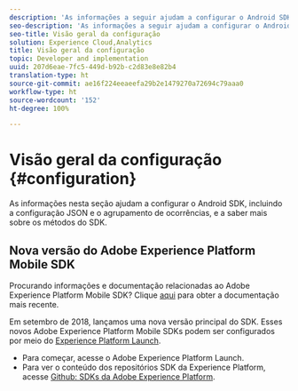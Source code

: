 ```yaml
---
description: 'As informações a seguir ajudam a configurar o Android SDK, incluindo a configuração JSON, o agrupamento de ocorrências e os métodos do SDK '
seo-description: 'As informações a seguir ajudam a configurar o Android SDK, incluindo a configuração JSON, o agrupamento de ocorrências e os métodos do SDK '
seo-title: Visão geral da configuração
solution: Experience Cloud,Analytics
title: Visão geral da configuração
topic: Developer and implementation
uuid: 207d6eae-7fc5-449d-b92b-c2d83e8e82b4
translation-type: ht
source-git-commit: ae16f224eeaeefa29b2e1479270a72694c79aaa0
workflow-type: ht
source-wordcount: '152'
ht-degree: 100%

---
```



# Visão geral da configuração {#configuration}

As informações nesta seção ajudam a configurar o Android SDK, incluindo a configuração JSON e o agrupamento de ocorrências, e a saber mais sobre os métodos do SDK.

## Nova versão do Adobe Experience Platform Mobile SDK

Procurando informações e documentação relacionadas ao Adobe Experience Platform Mobile SDK? Clique [aqui](https://aep-sdks.gitbook.io/docs/) para obter a documentação mais recente.

Em setembro de 2018, lançamos uma nova versão principal do SDK. Esses novos Adobe Experience Platform Mobile SDKs podem ser configurados por meio do [Experience Platform Launch](https://www.adobe.com/br/experience-platform/launch.html).

* Para começar, acesse o Adobe Experience Platform Launch.
* Para ver o conteúdo dos repositórios SDK da Experience Platform, acesse [Github: SDKs da Adobe Experience Platform](https://github.com/Adobe-Marketing-Cloud/acp-sdks).

